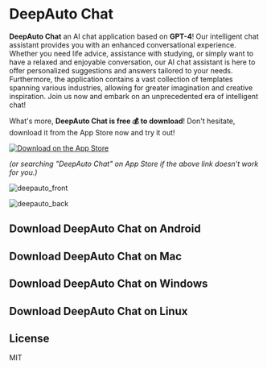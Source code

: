# DeepAuto Chat

**DeepAuto Chat** an AI chat application based on **GPT-4**! Our intelligent chat assistant provides you with an enhanced conversational experience. Whether you need life advice, assistance with studying, or simply want to have a relaxed and enjoyable conversation, our AI chat assistant is here to offer personalized suggestions and answers tailored to your needs. Furthermore, the application contains a vast collection of templates spanning various industries, allowing for greater imagination and creative inspiration. Join us now and embark on an unprecedented era of intelligent chat!

What's more, **DeepAuto Chat is free 💰 to download**! Don't hesitate, download it from the App Store now and try it out!


[![Download on the App Store](https://github.com/DeepautoChat/deepauto.chat/blob/master/logo/download.svg)](https://apps.apple.com/cn/app/deepauto-chat-%E6%B7%B1%E5%BA%A6%E8%87%AA%E5%8A%A8%E5%8C%96ai%E5%AF%B9%E8%AF%9D%E6%9C%BA%E5%99%A8%E4%BA%BA/id6448849923)

*(or searching "DeepAuto Chat" on App Store if the above link doesn't work for you.)*


![deepauto_front](https://github.com/DeepautoChat/deepauto.chat/blob/master/logo/screen_front.png)


![deepauto_back](https://github.com/DeepautoChat/deepauto.chat/blob/master/logo/screen_back.png)

## Download DeepAuto Chat on Android


## Download DeepAuto Chat on Mac


## Download DeepAuto Chat on Windows


## Download DeepAuto Chat on Linux


## License

MIT